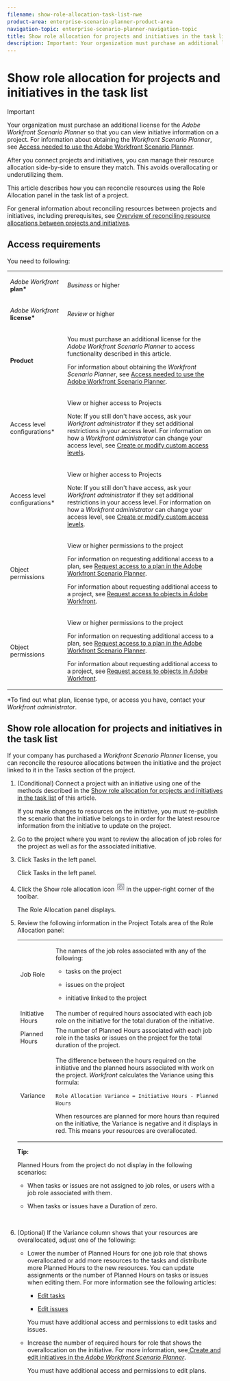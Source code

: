 ```yaml
---
filename: show-role-allocation-task-list-nwe
product-area: enterprise-scenario-planner-product-area
navigation-topic: enterprise-scenario-planner-navigation-topic
title: Show role allocation for projects and initiatives in the task list
description: Important: Your organization must purchase an additional license for the Adobe Workfront Scenario Planner so that you can view initiative information on a project. For information about obtaining the Workfront Scenario Planner, see Access needed to use the Adobe Workfront Scenario Planner.
---
```


# Show role allocation for projects and initiatives in the task list

>[!IMPORTANT]
>
>Your organization must purchase an additional license for the *Adobe Workfront Scenario Planner* so that you can view initiative information on a project. For information about obtaining the *Workfront Scenario Planner*, see [Access needed to use the Adobe Workfront Scenario Planner](../scenario-planner/access-needed-to-use-sp.md).

After you connect projects and initiatives, you can manage their resource allocation side-by-side to ensure they match. This avoids overallocating or underutilizing them.

This article describes how you can reconcile resources using the Role Allocation panel in the task list of a project.

For general information about reconciling resources between projects and initiatives, including prerequisites, see [Overview of reconciling resource allocations between projects and initiatives](../scenario-planner/overview-reconcile-allocations-between-projects-initiatives.md).

## Access requirements

You need to following: 

<table cellspacing="15"> 
 <col> 
 <col> 
 <tbody> 
  <tr> 
   <td> <p><em>Adobe Workfront</em><b> plan*</b> </p> </td> 
   <td><em>Business</em> or higher</td> 
  </tr> 
  <tr> 
   <td> <p><em>Adobe Workfront</em><b> license*</b> </p> </td> 
   <td> <p><em>Review</em> or higher</p> </td> 
  </tr> 
  <tr> 
   <td><b>Product</b> </td> 
   <td> <p>You must purchase an additional license for the <em>Adobe Workfront Scenario Planner</em> to access functionality described in this article.</p> <p>For information about obtaining the <em>Workfront Scenario Planner</em>, see <a href="../scenario-planner/access-needed-to-use-sp.md" class="MCXref xref">Access needed to use the Adobe Workfront Scenario Planner</a>. </p> </td> 
  </tr> <draft-comment>
   <tr data-mc-conditions=""> 
    <td><span class="bold">Access level configurations*</span> </td> 
    <td> <p>View or higher access to Projects </p> <p>Note: If you still don't have access, ask your <em>Workfront administrator</em> if they set additional restrictions in your access level. For information on how a <em>Workfront administrator</em> can change your access level, see <a href="../administration-and-setup/add-users/configure-and-grant-access/create-modify-access-levels.md" class="MCXref xref">Create or modify custom access levels</a>.</p> </td> 
   </tr>
  </draft-comment>
  <tr data-mc-conditions=""> 
   <td><span class="bold">Access level configurations*</span> </td> 
   <td> <p>View or higher access to Projects </p> <p>Note: If you still don't have access, ask your <em>Workfront administrator</em> if they set additional restrictions in your access level. For information on how a <em>Workfront administrator</em> can change your access level, see <a href="../administration-and-setup/add-users/configure-and-grant-access/create-modify-access-levels.md" class="MCXref xref">Create or modify custom access levels</a>.</p> </td> 
  </tr> <draft-comment>
   <tr data-mc-conditions=""> 
    <td> <p><span class="bold">Object permissions</span> </p> </td> 
    <td> <p>View or higher permissions to the project</p> <p>For information on requesting additional access to a plan, see <a href="../scenario-planner/request-access-to-plan.md" class="MCXref xref">Request access to a plan in the Adobe Workfront Scenario Planner</a>.</p> <p>For information about requesting additional access to a project, see <a href="../workfront-basics/grant-and-request-access-to-objects/request-access.md" class="MCXref xref">Request access to objects in Adobe Workfront</a>. </p> </td> 
   </tr>
  </draft-comment>
  <tr data-mc-conditions=""> 
   <td> <p><span class="bold">Object permissions</span> </p> </td> 
   <td> <p>View or higher permissions to the project</p> <p>For information on requesting additional access to a plan, see <a href="../scenario-planner/request-access-to-plan.md" class="MCXref xref">Request access to a plan in the Adobe Workfront Scenario Planner</a>.</p> <p>For information about requesting additional access to a project, see <a href="../workfront-basics/grant-and-request-access-to-objects/request-access.md" class="MCXref xref">Request access to objects in Adobe Workfront</a>. </p> </td> 
  </tr> 
 </tbody> 
</table>

&#42;To find out what plan, license type, or access you have, contact your *Workfront administrator*.

## Show role allocation for projects and initiatives in the task list

If your company has purchased a *Workfront Scenario Planner* license, you can reconcile the resource allocations between the initiative and the project linked to it in the Tasks section of the project.

<ol> 
 <li value="1"> <p>(Conditional) Connect a project with an initiative using one of the methods described in the <a href="#connect" class="MCXref xref">Show role allocation for projects and initiatives in the task list</a> of this article. </p> <note type="important">
   If you make changes to resources on the initiative, you must re-publish the scenario that the initiative belongs to in order for the latest resource information from the initiative to update on the project. 
  </note> </li> 
 <li value="2"> <p>Go to the project where you want to review the allocation of job roles for the project as well as for the associated initiative. </p> </li> 
 <li value="3"> <draft-comment>
   <p data-mc-conditions="QuicksilverOrClassic.Quicksilver">Click <span class="bold">Tasks</span> in the left panel. </p>
  </draft-comment><p data-mc-conditions="QuicksilverOrClassic.Quicksilver">Click <span class="bold">Tasks</span> in the left panel. </p> </li> 
 <li value="4"> <p>Click the <span class="bold">Show role allocation</span> icon <img src="assets/show-role-allocation-icon.png"> in the upper-right corner of the toolbar. </p> <p>The Role&nbsp;Allocation panel displays.</p> </li> 
 <li value="5"> <p>Review the following information in the <span class="bold">Project Totals</span> area of the Role Allocation panel: </p> 
  <table cellspacing="0"> 
   <col> 
   <col> 
   <tbody> 
    <tr> 
     <td role="rowheader">Job&nbsp;Role</td> 
     <td> <p>The names of the job roles associated with any of the following:</p> 
      <ul> 
       <li> <p>tasks on the project</p> </li> 
       <li> <p>issues on the project</p> </li> 
       <li> <p>initiative linked to the project</p> </li> 
      </ul> </td> 
    </tr> 
    <tr> 
     <td role="rowheader">Initiative Hours</td> 
     <td>The number of required hours associated with each job role on the initiative for the total duration of the initiative. </td> 
    </tr> 
    <tr> 
     <td role="rowheader">Planned Hours</td> 
     <td>The number of Planned Hours associated with each job role in the tasks or issues on the project for the total duration of the project. </td> 
    </tr> 
    <tr> 
     <td role="rowheader">Variance</td> 
     <td> <p>The difference between the hours required on the initiative and the planned hours associated with work on the project.&nbsp;<em>Workfront</em> calculates the Variance using this formula:</p> <p><code>Role Allocation Variance = Initiative Hours - Planned Hours</code> </p> <p>When resources are planned for more hours than required on the initiative, the Variance is negative and it displays in red. This means your resources are overallocated. </p> </td> 
    </tr> 
   </tbody> 
  </table> 
  <div class="tip_one-tip-with_bullets" data-mc-autonum="<b>Tip: </b>">
   <span class="autonumber"><span><b>Tip: </b></span></span> 
   <p>Planned Hours from the project do not display in the following scenarios: </p> 
   <ul> 
    <li> <p>When tasks or issues are not assigned to job roles, or users with a job role associated with them.</p> </li> 
    <li> <p>When tasks or issues have a Duration of zero. </p> </li> 
   </ul> 
  </div> <p>&nbsp;</p> </li> 
 <li value="6"> <p>(Optional) If the Variance column shows that your resources are overallocated, adjust one of the following:</p> 
  <ul> 
   <li> <p>Lower the number of Planned Hours for one job role that shows overallocated or add more resources to the tasks and distribute more Planned Hours to the new resources. You can update assignments or the number of Planned Hours on tasks or issues when editing them.&nbsp;For more information see the following articles:</p> 
    <ul> 
     <li> <p><a href="../manage-work/tasks/manage-tasks/edit-tasks.md" class="MCXref xref">Edit tasks</a> </p> </li> 
     <li> <p><a href="../manage-work/issues/manage-issues/edit-issues.md" class="MCXref xref">Edit issues</a> </p> </li> 
    </ul> <note type="note">
     You must have additional access and permissions to edit tasks and issues.
    </note> </li> 
   <li> <p>Increase the number of required hours for role that shows the overallocation on the initiative. For more information, see<a href="https://one.workfront.com/s/document-item?bundleId=the-new-workfront-experience&topicId=Content%2FScenario_Planner%2Fcreate-and-edit-initiatives.htm&_LANG=enus" target="_top"> Create and edit initiatives in the <em>Adobe Workfront</em> <em>Scenario Planner</em></a>. </p> <note type="note">
     You must have additional access and permissions to edit plans. 
    </note> </li> 
  </ul> </li> 
</ol>

&nbsp;
